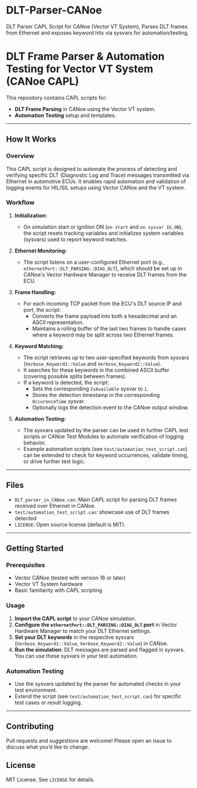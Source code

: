 # DLT-Parser-CANoe
DLT Parser CAPL Script for CANoe (Vector VT System), Parses DLT frames from Ethernet and exposes keyword hits via sysvars for automation/testing.

# DLT Frame Parser & Automation Testing for Vector VT System (CANoe CAPL)

This repository contains CAPL scripts for:
- **DLT Frame Parsing** in CANoe using the Vector VT system.
- **Automation Testing** setup and templates.

---

## How It Works

### Overview

This CAPL script is designed to automate the process of detecting and verifying specific DLT (Diagnostic Log and Trace) messages transmitted via Ethernet in automotive ECUs. It enables rapid automation and validation of logging events for HIL/SIL setups using Vector CANoe and the VT system.

### Workflow

1. **Initialization:**
   - On simulation start or ignition ON (`on start` and `on sysvar IG_ON`), the script resets tracking variables and initializes system variables (sysvars) used to report keyword matches.

2. **Ethernet Monitoring:**
   - The script listens on a user-configured Ethernet port (e.g., `ethernetPort::DLT_PARSING::DIAG_DLT`), which should be set up in CANoe's Vector Hardware Manager to receive DLT frames from the ECU.

3. **Frame Handling:**
   - For each incoming TCP packet from the ECU's DLT source IP and port, the script:
     - Converts the frame payload into both a hexadecimal and an ASCII representation.
     - Maintains a rolling buffer of the last two frames to handle cases where a keyword may be split across two Ethernet frames.

4. **Keyword Matching:**
   - The script retrieves up to two user-specified keywords from sysvars (`Verbose_Keyword1::Value` and `Verbose_Keyword2::Value`).
   - It searches for these keywords in the combined ASCII buffer (covering possible splits between frames).
   - If a keyword is detected, the script:
     - Sets the corresponding `IsAvailable` sysvar to `1`.
     - Stores the detection timestamp in the corresponding `OccurenceTime` sysvar.
     - Optionally logs the detection event to the CANoe output window.

5. **Automation Testing:**
   - The sysvars updated by the parser can be used in further CAPL test scripts or CANoe Test Modules to automate verification of logging behavior.
   - Example automation scripts (see `test/automation_test_script.can`) can be extended to check for keyword occurrences, validate timing, or drive further test logic.

---

## Files

- `DLT_parser_in_CANoe.can`: Main CAPL script for parsing DLT frames received over Ethernet in CANoe.
- `test/automation_test_script.can`: showcase use of DLT frames detected
- `LICENSE`: Open source license (default is MIT).

---

## Getting Started

### Prerequisites

- Vector CANoe (tested with version 16 or later)
- Vector VT System hardware
- Basic familiarity with CAPL scripting

### Usage

1. **Import the CAPL script** to your CANoe simulation.
2. **Configure the `ethernetPort::DLT_PARSING::DIAG_DLT` port** in Vector Hardware Manager to match your DLT Ethernet settings.
3. **Set your DLT keywords** in the respective sysvars (`Verbose_Keyword1::Value`, `Verbose_Keyword2::Value`) in CANoe.
4. **Run the simulation**: DLT messages are parsed and flagged in sysvars. You can use these sysvars in your test automation.

### Automation Testing

- Use the sysvars updated by the parser for automated checks in your test environment.
- Extend the script (see `test/automation_test_script.can`) for specific test cases or result logging.

---

## Contributing

Pull requests and suggestions are welcome! Please open an issue to discuss what you’d like to change.

## License

MIT License. See `LICENSE` for details.

